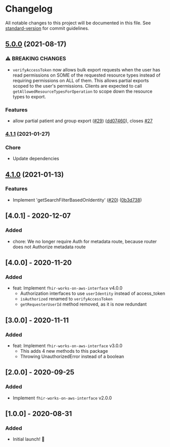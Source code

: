 # Changelog

All notable changes to this project will be documented in this file. See [standard-version](https://github.com/conventional-changelog/standard-version) for commit guidelines.

## [5.0.0](https://github.com/awslabs/fhir-works-on-aws-authz-rbac/compare/v4.1.1...v5.0.0) (2021-08-17)


### ⚠ BREAKING CHANGES

* `verifyAccessToken` now allows bulk export requests when the user has read permissions on SOME of the requested resource types instead of requiring permissions on ALL of them. This allows partial exports scoped to the user's permissions. Clients are expected to call `getAllowedResourceTypesForOperation` to scope down the resource types to export.

### Features

* allow partial patient and group export ([#29](https://github.com/awslabs/fhir-works-on-aws-authz-rbac/issues/29)) ([dd07460](https://github.com/awslabs/fhir-works-on-aws-authz-rbac/commit/dd07460f1b966375af9daed066b244458cfa5b58)), closes [#27](https://github.com/awslabs/fhir-works-on-aws-authz-rbac/issues/27)

### [4.1.1](https://github.com/awslabs/fhir-works-on-aws-authz-rbac/compare/v4.1.0...v4.1.1) (2021-01-27)

### Chore

* Update dependencies

## [4.1.0](https://github.com/awslabs/fhir-works-on-aws-authz-rbac/compare/v4.0.1...v4.1.0) (2021-01-13)

### Features

* Implement 'getSearchFilterBasedOnIdentity' ([#20](https://github.com/awslabs/fhir-works-on-aws-authz-rbac/issues/20)) ([0b3d738](https://github.com/awslabs/fhir-works-on-aws-authz-rbac/commit/0b3d738280b07aa0e0adfd0aa7398adc0e6025a5))

## [4.0.1] - 2020-12-07

### Added

- chore: We no longer require Auth for metadata route, because router does not Authorize metadata route

## [4.0.0] - 2020-11-20

### Added

- feat: Implement `fhir-works-on-aws-interface` v4.0.0
  - Authorization interfaces to use `userIdentity` instead of access_token
  - `isAuthorized` renamed to `verifyAccessToken`
  - `getRequesterUserId` method removed, as it is now redundant

## [3.0.0] - 2020-11-11

### Added

- feat: Implement `fhir-works-on-aws-interface` v3.0.0
  - This adds 4 new methods to this package
  - Throwing UnauthorizedError instead of a boolean

## [2.0.0] - 2020-09-25

### Added

- Implement `fhir-works-on-aws-interface` v2.0.0

## [1.0.0] - 2020-08-31

### Added

- Initial launch! :rocket:

